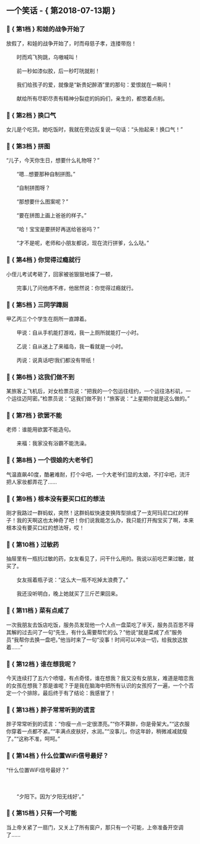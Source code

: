 ## 一个笑话 - { 第2018-07-13期 }
</hr>

### :jack_o_lantern: { 第1档 } 和娃的战争开始了
放假了，和娃的战争开始了，时而母慈子孝，连搂带抱！<br/><br/>　　时而鸡飞狗跳，乌嗷喊叫！<br/><br/>　　前一秒如漆似胶，后一秒叮咣就削！<br/><br/>　　我们给孩子的爱，就像是“新贵妃醉酒”里的那句：爱恨就在一瞬间！<br/><br/>　　献给所有尽职尽责有精神分裂症的妈妈们，亲生的，都悠着点削。


### :jack_o_lantern: { 第2档 } 换口气
女儿是个吃货。她吃饭时，我就在旁边反复说一句话：“头抬起来！换口气！”


### :jack_o_lantern: { 第3档 } 拼图
“儿子，今天你生日，想要什么礼物呀？”<br/><br/>　　“嗯…想要那种自制拼图。”<br/><br/>　　“自制拼图呀？<br/><br/>　　“那想要什么图案呢？”<br/><br/>　　“要在拼图上画上爸爸的样子。”<br/><br/>　　“哈！宝宝是要拼好再送给爸爸吗？”<br/><br/>　　“才不是呢，老师和小朋友都说，现在流行拼爹，么么哒。”


### :jack_o_lantern: { 第4档 } 你觉得过瘾就行
小侄儿考试考砸了，回家被爸狠狠地揍了一顿，<br/><br/>　　完事儿了问他疼不疼，他居然说：你觉得过瘾就行。


### :jack_o_lantern: { 第5档 } 三同学蹲厕
甲乙丙三个个学生在厕所一直蹲着。<br/><br/>　　甲说：自从手机能打游戏，我一上厕所就能打一小时。<br/><br/>　　乙说：自从迷上了来福岛，我一看就是一小时。<br/><br/>　　丙说：说真话吧!我们都没有带纸！


### :jack_o_lantern: { 第6档 } 这我们做不到
某旅客上飞机后，对女检票员说：“把我的一个包运往纽约，一个运往洛杉矶，一个运往迈阿密。”检票员说：“这我们做不到！”旅客说：“上星期你就是这么做的。”


### :jack_o_lantern: { 第7档 } 欲罢不能
老师：谁能用欲罢不能造句。<br/><br/>　　来福：我家没有浴霸不能洗澡。


### :jack_o_lantern: { 第8档 } 一个很娘的大老爷们
气温直飙40度，酷暑难耐，打个伞吧，一个大老爷们显的太娘，不打伞吧，流汗把人家妆都弄花了……


### :jack_o_lantern: { 第9档 } 根本没有要买口红的想法
刚才我路过一群蚂蚁，突然！这群蚂蚁快速变换阵型排成了一支阿玛尼口红的样子！我的天啊这也太神奇了吧！你们说我能怎么办，我只能打开掏宝买了啊，本来根本没有要买口红的想法呀，哎！


### :jack_o_lantern: { 第10档 } 过敏药
抽屉里有一瓶抗过敏的药，女友看见了，问干什么用的。我说以前吃芒果过敏，就买了。<br/><br/>　　女友摇着瓶子说：“这么大一瓶不吃掉太浪费了。”<br/><br/>　　我还没听明白，晚上她就买了三斤芒果回来。


### :jack_o_lantern: { 第11档 } 菜有点咸了
一次我朋友去饭店吃饭，服务员发现他一个人点一盘菜吃了半天，服务员百思不得其解的过去问了一句“先生，有什么需要帮忙的么？”他说“就是菜咸了点”服务员“我帮你去换一盘吧，”他当时来了一句“没事！时间可以冲淡一切，给我放这放着……”


### :jack_o_lantern: { 第12档 } 谁在想我呢？
今天连续打了五六个喷嚏，有点奇怪，谁在想我？我又没有女朋友，难道是暗恋我的女孩在想我？那是谁呢？于是我在脑海中把所有认识的女孩捋了一遍，一个个否定一个个排除，最后终于有了结论：我感冒了！


### :jack_o_lantern: { 第13档 } 胖子常常听到的谎言
胖子常常听到的谎言：“你瘦一点一定很漂亮。”“你不算胖，你是骨架大。”“这衣服你穿着一点都不紧。”“丰满点皮肤好，水润。”“没事儿，你这年龄，稍微减减就瘦了。”“这称不准，呵呵。”


### :jack_o_lantern: { 第14档 } 什么位置WiFi信号最好？
“什么位置WiFi信号最好？”<br/><br/><br/><br/>　　“夕阳下。因为‘夕阳无线好’。”


### :jack_o_lantern: { 第15档 } 只有一个可能
当上帝关紧了一扇门，又关上了所有窗户，那只有一个可能，上帝准备开空调了……


